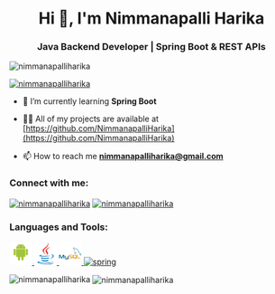 <h1 align="center">Hi 👋, I'm Nimmanapalli Harika</h1>
<h3 align="center">Java Backend Developer | Spring Boot & REST APIs</h3>

<p align="left"> <img src="https://komarev.com/ghpvc/?username=nimmanapalliharika&label=Profile%20views&color=0e75b6&style=flat" alt="nimmanapalliharika" /> </p>

<p align="left"> <a href="https://github.com/ryo-ma/github-profile-trophy"><img src="https://github-profile-trophy.vercel.app/?username=nimmanapalliharika" alt="nimmanapalliharika" /></a> </p>

- 🌱 I’m currently learning **Spring Boot**

- 👨‍💻 All of my projects are available at [https://github.com/NimmanapalliHarika](https://github.com/NimmanapalliHarika)

- 📫 How to reach me **nimmanapalliharika@gmail.com**

<h3 align="left">Connect with me:</h3>
<p align="left">
<a href="https://linkedin.com/in/nimmanapalliharika@gmail.com" target="blank"><img align="center" src="https://raw.githubusercontent.com/rahuldkjain/github-profile-readme-generator/master/src/images/icons/Social/linked-in-alt.svg" alt="nimmanapalliharika" height="30" width="40" /></a>
<a href="https://www.leetcode.com/nimmanapalliharika" target="blank"><img align="center" src="https://raw.githubusercontent.com/rahuldkjain/github-profile-readme-generator/master/src/images/icons/Social/leet-code.svg" alt="nimmanapalliharika" height="30" width="40" /></a>
</p>

<h3 align="left">Languages and Tools:</h3>
<p align="left"> <a href="https://developer.android.com" target="_blank" rel="noreferrer"> <img src="https://raw.githubusercontent.com/devicons/devicon/master/icons/android/android-original-wordmark.svg" alt="android" width="40" height="40"/> </a> <a href="https://www.java.com" target="_blank" rel="noreferrer"> <img src="https://raw.githubusercontent.com/devicons/devicon/master/icons/java/java-original.svg" alt="java" width="40" height="40"/> </a> <a href="https://www.mysql.com/" target="_blank" rel="noreferrer"> <img src="https://raw.githubusercontent.com/devicons/devicon/master/icons/mysql/mysql-original-wordmark.svg" alt="mysql" width="40" height="40"/> </a> <a href="https://spring.io/" target="_blank" rel="noreferrer"> <img src="https://www.vectorlogo.zone/logos/springio/springio-icon.svg" alt="spring" width="40" height="40"/> </a> </p>

<p><img align="left" src="https://github-readme-stats.vercel.app/api/top-langs?username=nimmanapalliharika&show_icons=true&locale=en&layout=compact" alt="nimmanapalliharika" /></p>

<p>&nbsp;<img align="center" src="https://github-readme-stats.vercel.app/api?username=nimmanapalliharika&show_icons=true&locale=en" alt="nimmanapalliharika" /></p>
